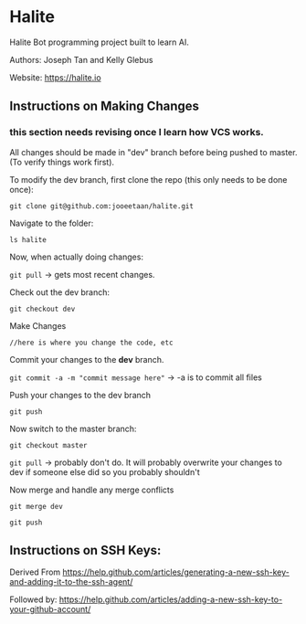 # Halite

Halite Bot programming project built to learn AI.

Authors: Joseph Tan and Kelly Glebus

Website: https://halite.io

## Instructions on Making Changes  

### this section needs revising once I learn how VCS works.

All changes should be made in "dev" branch before being pushed to master. (To verify things work first).

To modify the dev branch, first clone the repo (this only needs to be done once):

  `git clone git@github.com:jooeetaan/halite.git`

Navigate to the folder:

  `ls halite`

Now, when actually doing changes:

  `git pull` -> gets most recent changes.

Check out the dev branch:

  `git checkout dev`

Make Changes

  `//here is where you change the code, etc`

Commit your changes to the **dev** branch.

  `git commit -a -m "commit message here"` -> -a is to commit all files

Push your changes to the dev branch

  `git push`

Now switch to the master branch:

  `git checkout master`

  `git pull` -> probably don't do. It will probably overwrite your changes to dev if someone else did so you probably shouldn't

Now merge and handle any merge conflicts

  `git merge dev`

  `git push`

## Instructions on SSH Keys:

Derived From https://help.github.com/articles/generating-a-new-ssh-key-and-adding-it-to-the-ssh-agent/

Followed by: https://help.github.com/articles/adding-a-new-ssh-key-to-your-github-account/
